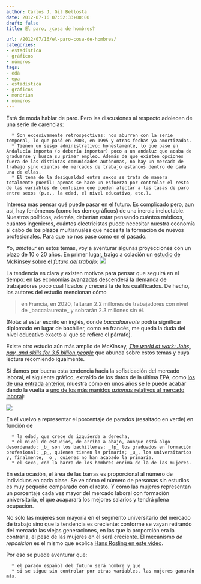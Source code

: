 ```yaml
---
author: Carlos J. Gil Bellosta
date: 2012-07-16 07:52:33+00:00
draft: false
title: El paro, ¿cosa de hombres?

url: /2012/07/16/el-paro-cosa-de-hombres/
categories:
- estadística
- gráficos
- números
tags:
- eda
- epa
- estadística
- gráficos
- mondrian
- números
---
```


Está de moda hablar de paro. Pero las discusiones al respecto adolecen de una serie de carencias:



	  * Son excesivamente retrospectivas: nos aburren con la serie temporal, lo que pasó en 2003, en 1995 y otras fechas ya amortizadas.
	  * Tienen un sesgo administrativo: honestamente, lo que pase en Andalucía importa (o debería importar) poco a un andaluz que acaba de graduarse y busca su primer empleo. Además de que existen opciones fuera de las distintas comunidades autónomas, no hay un mercado de trabajo sino cientos de mercados de trabajo estancos dentro de cada una de ellas.
	  * El tema de la desigualdad entre sexos se trata de manera totalmente pueril: apenas se hace un esfuerzo por controlar el resto de las variables de confusión que pueden afectar a las tasas de paro entre sexos (p.e., la edad, el nivel educativo, etc.).

Interesa más pensar qué puede pasar en el futuro. Es complicado pero, aun así, hay fenómenos (como los demográficos) de una inercia ineluctable. Nuestros políticos, además, deberían estar pensando cuántos médicos, cuántos ingenieros, cuántos electricistas puede necesitar nuestra economía al cabo de los plazos multianuales que necesita la formación de nuevos profesionales. Para que no nos pase como en el pasado.

Yo, _amateur_ en estos temas, voy a aventurar algunas proyecciones con un plazo de 10 o 20 años. En primer lugar, traigo a colación un [estudio de McKinsey sobre el _futuro del trabajo_](http://www.mckinsey.com/insights/mgi/research/labor_markets/future_of_work_in_advanced_economies):
[![](/wp-uploads/2012/07/evolucion_mercado_trabajo.png)
](/wp-uploads/2012/07/evolucion_mercado_trabajo.png)

La tendencia es clara y existen motivos para pensar que seguirá en el tiempo: en las economías avanzadas descenderá la demanda de trabajadores poco cualificados y crecerá la de los cualificados. De hecho, los autores del estudio mencionan cómo


<blockquote>en Francia, en 2020, faltarán 2.2 millones de trabajadores con nivel de _baccalaureate_ y sobrarán 2.3 millones sin él.</blockquote>


(Nota: al estar escrito en inglés, donde _baccalaureate_ podría significar diplomado en lugar de bachiller, como en francés, me queda la duda del nivel educativo exacto al que se refiere el párrafo).

Existe otro estudio aún más amplio de McKinsey, [_The world at work: Jobs, pay, and skills for 3.5 billion people_](http://www.mckinsey.com/Insights/MGI/Research/Labor_Markets/The_world_at_work) que abunda sobre estos temas y cuya lectura recomiendo igualmente.

Si damos por buena esta tendencia hacia la sofisticación del mercado laboral, el siguiente gráfico, extraído de los datos de la última EPA, como [los de una entrada anterior](http://www.datanalytics.com/blog/2012/07/12/edad-nivel-de-formacion-sexo-y-paro/), muestra cómo en unos años se le puede acabar dando la vuelta a [uno de los más manidos _axiomas_ relativos al mercado laboral](http://rpubs.com/joscani/esalarial):

[![](/wp-uploads/2012/07/paro_hombres_mujeres.png)
](/wp-uploads/2012/07/paro_hombres_mujeres.png)

En él vuelvo a representar el porcentaje de parados (resaltado en verde) en función de



	  * la edad, que crece de izquierda a derecha,
	  * el nivel de estudios, de arriba a abajo, aunque está algo desordenado: _b_ son los bachilleres; _fp_ los graduados en formación profesional; _p_, quienes tienen la primaria; _u_, los universitarios y, finalmente, _o_, quienes no han acabado la primaria.
	  * el sexo, con la barra de los hombres encima de la de las mujeres.

En esta ocasión, el área de las barras es proporcional al número de individuos en cada clase. Se ve cómo el número de personas sin estudios es muy pequeño comparado con el resto. Y cómo las mujeres representan un porcentaje cada vez mayor del mercado laboral con formación universitaria, el que acaparará los mejores salarios y tendrá plena ocupación.

No sólo las mujeres son mayoría en el segmento universitario del mercado de trabajo sino que la tendencia es creciente: conforme se vayan retirando del mercado las viejas generaciones, en las que la proporción era la contraria, el peso de las mujeres en él será creciente. El mecanismo _de reposición_ es el mismo que explica [Hans Rosling en este vídeo](http://www.ted.com/talks/hans_rosling_on_global_population_growth.html).

Por eso se puede aventurar que:



	  * el parado español del futuro será hombre y que
	  * si se sigue sin controlar por otras variables, las mujeres ganarán más.

